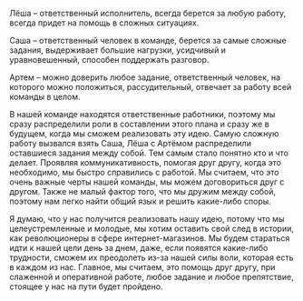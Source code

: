 Лёша – ответственный исполнитель, всегда берется за любую работу, всегда придет на помощь в сложных ситуациях.

Саша – ответственный человек в команде, берется за самые сложные задания, выдерживает большие нагрузки, усидчивый и уравновешенный, способен поддержать разговор.

Артем – можно доверить любое задание, ответственный человек, на которого можно положиться, рассудительный, отвечает за работу всей команды в целом.

В нашей команде находятся ответственные работники, поэтому мы сразу распределили роли в составлении этого плана и сразу же в будущем, когда мы сможем реализовать эту идею. Самую сложную работу вызвался взять Саша, Лёша с Артёмом распределили оставшиеся задания между собой. Тем самым стало понятно кто и что делает. Проявляя коммуникативность, помогая друг другу, когда это необходимо, мы быстро справились с работой. Мы считаем, что это очень важные черты нашей команды, мы можем договориться друг с другом. Также не малый фактор того, что мы дружим между собой, поэтому нам легко найти общий язык и решить какие-либо споры.

Я думаю, что у нас получится реализовать нашу идею, потому что мы целеустремленные и молодые, мы хотим оставить свой след в истории, как революционеры в сфере интернет-магазинов. Мы будем стараться идти к нашей цели день за днем, даже, если появятся какие-либо трудности, сможем их преодолеть из-за нашей силы воли, которая есть в каждом из нас. Главное, мы считаем, это помощь друг другу, при слаженной и оперативной работе, любое задание и любое препятствие, стоящее у нас на пути будет пройдено.
